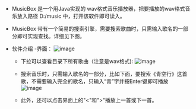 - MusicBox 是一个用Java实现的 wav格式音乐播放器，把要播放的wav格式音乐放入路径 D:/music 中，打开该软件即可读入。
- MusicBox 带有一个简易的搜索引擎，需要搜索歌曲时，只需输入歌名的一部分即可实现查找。详细见下图。

- 软件介绍
  -界面：
  ![image](https://github.com/lianggaoquan/MusicBox/tree/master/asset/01.JPG)

  - 下拉可以查看目录下所有歌曲（注意是wav格式):
  ![image](https://github.com/lianggaoquan/MusicBox/tree/master/asset/02.jpg)

  - 搜索音乐时，只需输入歌名的一部分，比如下面，要搜索《青空行》这首歌，不需要输入完全的歌名，只输入“青”字并按Enter键即可播放
  ![image](https://github.com/lianggaoquan/MusicBox/tree/master/asset/03.JPG)
  
  - 此外，还可以点击界面上的"<"和">"播放上一首或下一首。

